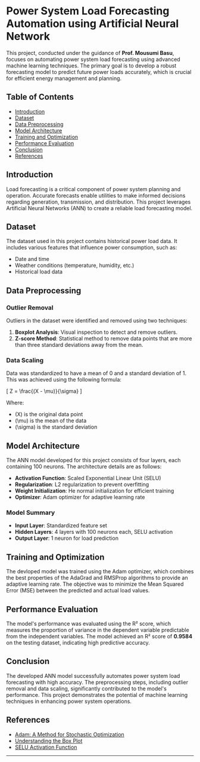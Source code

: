 # Power System Load Forecasting Automation using Artificial Neural Network

This project, conducted under the guidance of **Prof. Mousumi Basu**, focuses on automating power system load forecasting using advanced machine learning techniques. The primary goal is to develop a robust forecasting model to predict future power loads accurately, which is crucial for efficient energy management and planning.

## Table of Contents

- [Introduction](#introduction)
- [Dataset](#dataset)
- [Data Preprocessing](#data-preprocessing)
- [Model Architecture](#model-architecture)
- [Training and Optimization](#training-and-optimization)
- [Performance Evaluation](#performance-evaluation)
- [Conclusion](#conclusion)
- [References](#references)

## Introduction

Load forecasting is a critical component of power system planning and operation. Accurate forecasts enable utilities to make informed decisions regarding generation, transmission, and distribution. This project leverages Artificial Neural Networks (ANN) to create a reliable load forecasting model.

## Dataset

The dataset used in this project contains historical power load data. It includes various features that influence power consumption, such as:

- Date and time
- Weather conditions (temperature, humidity, etc.)
- Historical load data

## Data Preprocessing

### Outlier Removal

Outliers in the dataset were identified and removed using two techniques:

1. **Boxplot Analysis**: Visual inspection to detect and remove outliers.
2. **Z-score Method**: Statistical method to remove data points that are more than three standard deviations away from the mean.

### Data Scaling

Data was standardized to have a mean of 0 and a standard deviation of 1. This was achieved using the following formula:

\[ Z = \frac{(X - \mu)}{\sigma} \]

Where:

- \(X\) is the original data point
- \(\mu\) is the mean of the data
- \(\sigma\) is the standard deviation

## Model Architecture

The ANN model developed for this project consists of four layers, each containing 100 neurons. The architecture details are as follows:

- **Activation Function**: Scaled Exponential Linear Unit (SELU)
- **Regularization**: L2 regularization to prevent overfitting
- **Weight Initialization**: He normal initialization for efficient training
- **Optimizer**: Adam optimizer for adaptive learning rate

### Model Summary

- **Input Layer**: Standardized feature set
- **Hidden Layers**: 4 layers with 100 neurons each, SELU activation
- **Output Layer**: 1 neuron for load prediction

## Training and Optimization

The devloped model was trained using the Adam optimizer, which combines the best properties of the AdaGrad and RMSProp algorithms to provide an adaptive learning rate. The objective was to minimize the Mean Squared Error (MSE) between the predicted and actual load values.

## Performance Evaluation

The model's performance was evaluated using the R² score, which measures the proportion of variance in the dependent variable predictable from the independent variables. The model achieved an R² score of **0.9584** on the testing dataset, indicating high predictive accuracy.

## Conclusion

The developed ANN model successfully automates power system load forecasting with high accuracy. The preprocessing steps, including outlier removal and data scaling, significantly contributed to the model's performance. This project demonstrates the potential of machine learning techniques in enhancing power system operations.

## References

- [Adam: A Method for Stochastic Optimization](https://arxiv.org/abs/1412.6980)
- [Understanding the Box Plot](https://towardsdatascience.com/understanding-boxplots-5e2df7bcbd51)
- [SELU Activation Function](https://arxiv.org/abs/1706.02515)

---
